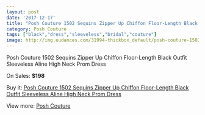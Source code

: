 ```yaml
---
layout: post
date: '2017-12-17'
title: "Posh Couture 1502 Sequins Zipper Up Chiffon Floor-Length Black Outfit Sleeveless Aline High Neck Prom Dress"
category: Posh Couture
tags: ["black","dress","sleeveless","bridal","couture"]
image: http://img.eudances.com/31994-thickbox_default/posh-couture-1502-sequins-zipper-up-chiffon-floor-length-black-outfit-sleeveless-aline-high-neck-prom-dress.jpg
---
```

Posh Couture 1502 Sequins Zipper Up Chiffon Floor-Length Black Outfit Sleeveless Aline High Neck Prom Dress

On Sales: **$198**
<a href="https://www.eudances.com/en/posh-couture/9968-posh-couture-1502-sequins-zipper-up-chiffon-floor-length-black-outfit-sleeveless-aline-high-neck-prom-dress.html"><amp-img layout="responsive" width="600" height="600" src="//img.eudances.com/31994-thickbox_default/posh-couture-1502-sequins-zipper-up-chiffon-floor-length-black-outfit-sleeveless-aline-high-neck-prom-dress.jpg" alt="Posh Couture 1502 Sequins Zipper Up Chiffon Floor-Length Black Outfit Sleeveless Aline High Neck Prom Dress 0" /></a>
<a href="https://www.eudances.com/en/posh-couture/9968-posh-couture-1502-sequins-zipper-up-chiffon-floor-length-black-outfit-sleeveless-aline-high-neck-prom-dress.html"><amp-img layout="responsive" width="600" height="600" src="//img.eudances.com/31998-thickbox_default/posh-couture-1502-sequins-zipper-up-chiffon-floor-length-black-outfit-sleeveless-aline-high-neck-prom-dress.jpg" alt="Posh Couture 1502 Sequins Zipper Up Chiffon Floor-Length Black Outfit Sleeveless Aline High Neck Prom Dress 1" /></a>
<a href="https://www.eudances.com/en/posh-couture/9968-posh-couture-1502-sequins-zipper-up-chiffon-floor-length-black-outfit-sleeveless-aline-high-neck-prom-dress.html"><amp-img layout="responsive" width="600" height="600" src="//img.eudances.com/31997-thickbox_default/posh-couture-1502-sequins-zipper-up-chiffon-floor-length-black-outfit-sleeveless-aline-high-neck-prom-dress.jpg" alt="Posh Couture 1502 Sequins Zipper Up Chiffon Floor-Length Black Outfit Sleeveless Aline High Neck Prom Dress 2" /></a>
<a href="https://www.eudances.com/en/posh-couture/9968-posh-couture-1502-sequins-zipper-up-chiffon-floor-length-black-outfit-sleeveless-aline-high-neck-prom-dress.html"><amp-img layout="responsive" width="600" height="600" src="//img.eudances.com/31996-thickbox_default/posh-couture-1502-sequins-zipper-up-chiffon-floor-length-black-outfit-sleeveless-aline-high-neck-prom-dress.jpg" alt="Posh Couture 1502 Sequins Zipper Up Chiffon Floor-Length Black Outfit Sleeveless Aline High Neck Prom Dress 3" /></a>
<a href="https://www.eudances.com/en/posh-couture/9968-posh-couture-1502-sequins-zipper-up-chiffon-floor-length-black-outfit-sleeveless-aline-high-neck-prom-dress.html"><amp-img layout="responsive" width="600" height="600" src="//img.eudances.com/31995-thickbox_default/posh-couture-1502-sequins-zipper-up-chiffon-floor-length-black-outfit-sleeveless-aline-high-neck-prom-dress.jpg" alt="Posh Couture 1502 Sequins Zipper Up Chiffon Floor-Length Black Outfit Sleeveless Aline High Neck Prom Dress 4" /></a>

Buy it: [Posh Couture 1502 Sequins Zipper Up Chiffon Floor-Length Black Outfit Sleeveless Aline High Neck Prom Dress](https://www.eudances.com/en/posh-couture/9968-posh-couture-1502-sequins-zipper-up-chiffon-floor-length-black-outfit-sleeveless-aline-high-neck-prom-dress.html "Posh Couture 1502 Sequins Zipper Up Chiffon Floor-Length Black Outfit Sleeveless Aline High Neck Prom Dress")

View more: [Posh Couture](https://www.eudances.com/en/161-posh-couture "Posh Couture")
